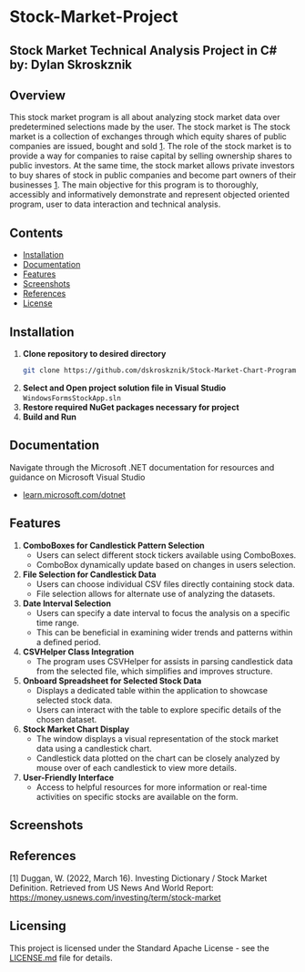 # Stock-Market-Project
Stock Market Technical Analysis Project in C# by: Dylan Skroskznik
---
## Overview
This stock market program is all about analyzing stock market data over predetermined selections made by the user. The stock market is The stock market is a collection of exchanges through which equity shares of public companies are issued, bought and sold [1](#references). The role of the stock market is to provide a way for companies to raise capital by selling ownership shares to public investors. At the same time, the stock market allows private investors to buy shares of stock in public companies and become part owners of their businesses [1](#references). 
The main objective for this program is to thoroughly, accessibly and informatively demonstrate and represent objected oriented program, user to data interaction and technical analysis.

## Contents
- [Installation](#installation)
- [Documentation](#documentation)
- [Features](#features)
- [Screenshots](#screenshots)
- [References](#references)
- [License](#license)

## Installation
1. **Clone repository to desired directory**
   ```bash
   git clone https://github.com/dskroskznik/Stock-Market-Chart-Program.githttps://github.com/dskroskznik/Stock-Market-Chart-Program.git```
2. **Select and Open project solution file in Visual Studio**
   ```WindowsFormsStockApp.sln```
3. **Restore required NuGet packages necessary for project**
4. **Build and Run**

## Documentation
Navigate through the Microsoft .NET documentation for resources and guidance on Microsoft Visual Studio
  - [learn.microsoft.com/dotnet](https://learn.microsoft.com/en-us/dotnet/)

## Features
1. **ComboBoxes for Candlestick Pattern Selection**
   - Users can select different stock tickers available using ComboBoxes.
   - ComboBox dynamically update based on changes in users selection.
2. **File Selection for Candlestick Data**
   - Users can choose individual CSV files directly containing stock data.
   - File selection allows for alternate use of analyzing the datasets.
3. **Date Interval Selection**
   - Users can specify a date interval to focus the analysis on a specific time range.
   - This can be beneficial in examining wider trends and patterns within a defined period.
4. **CSVHelper Class Integration**
   - The program uses CSVHelper for assists in parsing candlestick data from the selected file, which simplifies and improves structure.
5. **Onboard Spreadsheet for Selected Stock Data**
   - Displays a dedicated table within the application to showcase selected stock data.
   - Users can interact with the table to explore specific details of the chosen dataset.
6. **Stock Market Chart Display**
   - The window displays a visual representation of the stock market data using a candlestick chart.
   - Candlestick data plotted on the chart can be closely analyzed by mouse over of each candlestick to view more details.
7. **User-Friendly Interface**
   - Access to helpful resources for more information or real-time activities on specific stocks are available on the form.

## Screenshots 


## References
[1] Duggan, W. (2022, March 16). Investing Dictionary / Stock Market Definition. Retrieved from US News And World Report: https://money.usnews.com/investing/term/stock-market

## Licensing
This project is licensed under the Standard Apache License - see the [LICENSE.md](LICENSE.md) file for details.


